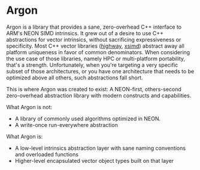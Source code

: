# Argon

Argon is a library that provides a sane, zero-overhead C++ interface to ARM's NEON SIMD intrinsics.
It grew out of a desire to use C++ abstractions for vector intrinsics, without sacrificing expressiveness or specificity.
Most C++ vector libraries ([highway](https://github.com/google/highway), [xsimd](https://github.com/xtensor-stack/xsimd))
abstract away all platform uniqueness in favor of common denominators. When considering the use case of those libraries, namely
HPC or multi-platform portability, that's a strength. Unfortunately, when you're targeting a very specific subset of those architectures,
or you have one architecture that needs to be optimized above all others, such abstractions fall short.

This is where Argon was created to exist: A NEON-first, others-second zero-overhead abstraction library with modern constructs
and capabilities.

What Argon is not:
  - A library of commonly used algorithms optimized in NEON.
  - A write-once run-everywhere abstraction

What Argon is:
  - A low-level intrinsics abstraction layer with sane naming conventions and overloaded functions
  - Higher-level encapsulated vector object types built on that layer

